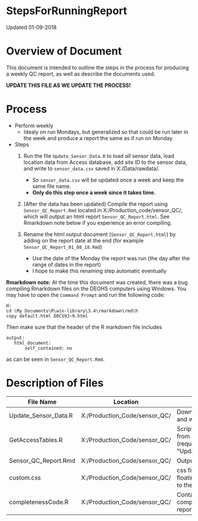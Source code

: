 StepsForRunningReport
================
Updated 01-09-2018

Overview of Document
====================

This document is intended to outline the steps in the process for producing a weekly QC report, as well as describe the documents used.

**UPDATE THIS FILE AS WE UPDATE THE PROCESS!**

Process
=======

-   Perform weekly
    -   Idealy on run Mondays, but generalized so that could be run later in the week and produce a report the same as if run on Monday
-   Steps
    1.  Run the file `Update_Sensor_Data.R` to load *all* sensor data, load location data from Access database, add site ID to the sensor data, and write to `sensor_data.csv` saved in X:/Data/rawdata/.  
        -  So `sensor_data.csv` will be updated once a week and keep the same file name.  
        -  **Only do this step once a week since it takes time.**

    2.  (After the data has been updated) Compile the report using `Sensor_QC_Report.Rmd` located in X:/Production\_code/sensor\_QC/, which will output an html report `Sensor_QC_Report.html`.  See Rmarkdown note below if you experience an error compiling.
          
    3.  Rename the html output document (`Sensor_QC_Report.html`) by adding on the report date at the end (for example `Sensor_QC_Report_01_08_18.Rmd`)
        -   Use the date of the Monday the report was run (the day after the range of dates in the report)
        -   I hope to make this renaming step automatic eventually
        
        
**Rmarkdown note:** At the time this document was created, there was a bug compiling Rmarkdown files on the DEOHS computers using Windows.  You may have to open the `Command Prompt` and run the following code: 
```
H:
cd \My Documents\R\win-library\3.4\rmarkdown\rmd\h
copy default.html D0CS9J~9.html
```
 Then make sure that the header of the R markdown file includes 
 ```
output:
    html_document:
        self_contained: no
```
 as can be seen in `Sensor_QC_Report.Rmd`.
    
Description of Files
====================

<table>
<colgroup>
<col width="25%" />
<col width="35%" />
<col width="38%" />
</colgroup>
<thead>
<tr class="header">
<th>File Name</th>
<th>Location</th>
<th>Description</th>
</tr>
</thead>
<tbody>
<tr class="odd">
<td>Update_Sensor_Data.R</td>
<td>X:/Production_Code/sensor_QC/</td>
<td>Download sensor data and write to csv</td>
</tr>
<tr class="odd">
<td>GetAccessTables.R</td>
<td>X:/Production_Code/sensor_QC/</td>
<td>Script to get location data from Access Database (required to run "Update_Sensor_Data.R")</td>
</tr>
<tr class="even">
<td>Sensor_QC_Report.Rmd</td>
<td>X:/Production_Code/sensor_QC/</td>
<td>Outputs and html report</td>
</tr>
<tr class="odd">
<td>custom.css</td>
<td>X:/Production_Code/sensor_QC/</td>
<td>css file that adds a floating table of contents to the report</td>
</tr>
<tr class="even">
<td>completenessCode.R</td>
<td>X:/Production_Code/sensor_QC/</td>
<td>Contains functions for completeness used in report</td>
</tr>
</tbody>
</table>
